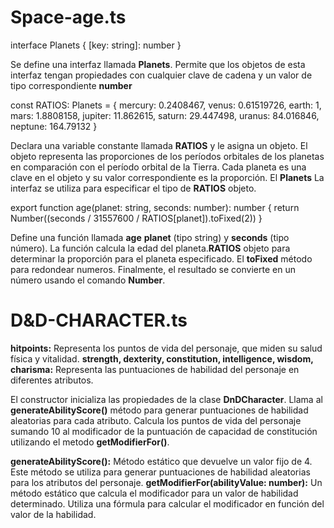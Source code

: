 # Space-age.ts

interface Planets {
    [key: string]: number
}

Se define una interfaz llamada **Planets**. Permite que los objetos de esta interfaz tengan propiedades con cualquier clave de cadena y un valor de tipo correspondiente **number**


const RATIOS: Planets = {
    mercury: 0.2408467,
    venus: 0.61519726,
    earth: 1,
    mars: 1.8808158,
    jupiter: 11.862615,
    saturn: 29.447498,
    uranus: 84.016846,
    neptune: 164.79132
}

Declara una variable constante llamada **RATIOS** y le asigna un objeto. El objeto representa las proporciones de los períodos orbitales de los planetas en comparación con el período orbital de la Tierra. Cada planeta es una clave en el objeto y su valor correspondiente es la proporción. El **Planets** La interfaz se utiliza para especificar el tipo de **RATIOS** objeto.


export function age(planet: string, seconds: number): number {
    return Number((seconds / 31557600 / RATIOS[planet]).toFixed(2))
}

Define una función llamada **age** **planet** (tipo string) y **seconds** (tipo número). La función calcula la edad del planeta.**RATIOS** objeto para determinar la proporción para el planeta especificado. El **toFixed** método para redondear numeros. Finalmente, el resultado se convierte en un número usando el comando **Number**.


# D&D-CHARACTER.ts

**hitpoints:** Representa los puntos de vida del personaje, que miden su salud física y vitalidad.
**strength, dexterity, constitution, intelligence, wisdom, charisma:**
 Representa las puntuaciones de habilidad del personaje en diferentes atributos.


El constructor inicializa las propiedades de la clase **DnDCharacter**.
Llama al **generateAbilityScore()** método para generar puntuaciones de habilidad aleatorias para cada atributo.
Calcula los puntos de vida del personaje sumando 10 al modificador de la puntuación de capacidad de constitución utilizando el metodo **getModifierFor()**.


**generateAbilityScore():** Método estático que devuelve un valor fijo de 4. Este método se utiliza para generar puntuaciones de habilidad aleatorias para los atributos del personaje.
**getModifierFor(abilityValue: number):** Un método estático que calcula el modificador para un valor de habilidad determinado. Utiliza una fórmula para calcular el modificador en función del valor de la habilidad.

